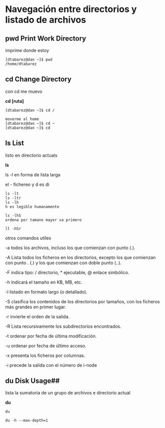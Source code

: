 Navegación entre directorios y listado de archivos
==================================================

## pwd Print Work Directory ##

imprime donde estoy

```
[dtabarez@dan ~]$ pwd
/home/dtabarez
```

## cd Change Directory ##

con cd me muevo

**cd [ruta]**

```
[dtabarez@dan ~]$ cd /

moverme al home
[dtabarez@dan ~]$ cd ~
[dtabarez@dan ~]$ cd
```

## ls List ##

listo en directorio actuals

**ls**

ls -l
en forma de lista larga

el - fichereo y d es di

```
ls -lt
ls -ltr
ls -lh
h es legible humanamente

ls -lhS
ordena por tamano mayor va primero

ll -hSr

```

otros comandos utiles

-a todos los archivos, incluso los que comienzan con punto (.).

-A Lista todos los ficheros en los directorios, excepto los que comienzan con punto . (.) y los que comienzan con doble punto (..).

-F indica tipo: / directorio, * ejecutable, @ enlace simbólico.

-h indicará el tamaño en KB, MB, etc.

-l listado en formato largo (o detallado).

-S clasifica los contenidos de los directorios por tamaños, con los ficheros más grandes en primer lugar.

-r invierte el orden de la salida.

-R Lista recursivamente los subdirectorios encontrados.

-t ordenar por fecha de última modificación.

-u ordenar por fecha de último acceso.

-x presenta los ficheros por columnas.

-i precede la salida con el número de i-node


## du Disk Usage##

lista la sumatoria de un grupo de archivos e directorio actual

**du**

```
du

du -h --max-depth=1

```
